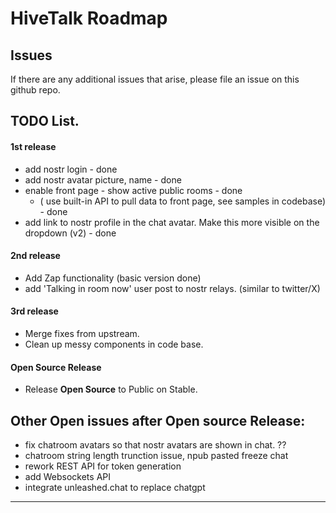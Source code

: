 # HiveTalk Roadmap

## Issues
If there are any additional issues that arise, please file an issue on this github repo.


## TODO List. 

#### 1st release

-   add nostr login - done
-   add nostr avatar picture, name - done
-   enable front page - show active public rooms - done
    - ( use built-in API to pull data to front page, see samples in codebase) - done
-   add link to nostr profile in the chat avatar.  Make this more visible on the dropdown (v2) - done

#### 2nd release

-   Add Zap functionality (basic version done) 
-   add 'Talking in room now' user post to nostr relays. (similar to twitter/X)

#### 3rd release

-   Merge fixes from upstream.
-   Clean up messy components in code base.

#### Open Source Release
-   Release **Open Source** to Public on Stable.


## Other Open issues after Open source Release:
- fix chatroom avatars so that nostr avatars are shown in chat. ??
- chatroom string length trunction issue, npub pasted freeze chat
- rework REST API for token generation
- add Websockets API
- integrate unleashed.chat to replace chatgpt


<hr>
